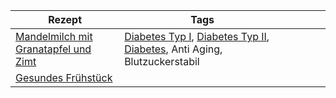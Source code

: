 | Rezept                                                                                                                          | Tags                                                                                                                                                                                                                                                                                                                                 |     |     |     |     |
| ------------------------------------------------------------------------------------------------------------------------------- | ------------------------------------------------------------------------------------------------------------------------------------------------------------------------------------------------------------------------------------------------------------------------------------------------------------------------------------ | --- | --- | --- | --- |
| [Mandelmilch mit Granatapfel und Zimt](https://www.diabetesade.com/allgemeine-themen/mandelmilch-mit-granatapfel-und-zimt.html) | [Diabetes Typ I](../Menschlicher_Körper/Leiden/Diabetes/Diabetes%20Typ%201/Diabetes%20Typ%20I.md), [Diabetes Typ II](../Menschlicher_Körper/Leiden/Diabetes/Diabetes%20Typ%20II.md), [Diabetes](../Menschlicher_Körper/Leiden/Diabetes/Diabetes.md), Anti Aging, Blutzuckerstabil |     |     |     |     |
| [Gesundes Frühstück](https://www.youtube.com/watch?v=nsJUnYLfNNU )                                                              |                                                                                                                                                                                                                                                                                                                                      |     |     |     |     |
